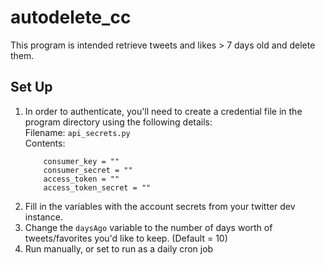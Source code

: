 # autodelete_cc

This program is intended retrieve tweets and likes > 7 days old and delete them.

## Set Up

1. In order to authenticate, you'll need to create a credential file in the program directory using the following details:  
	Filename: `api_secrets.py`  
	Contents:  
	```
		consumer_key = ""  
		consumer_secret = ""  
		access_token = ""  
		access_token_secret = ""  
	```
2. Fill in the variables with the account secrets from your twitter dev instance.
3. Change the `daysAgo` variable to the number of days worth of tweets/favorites you'd like to keep. (Default = 10)
4. Run manually, or set to run as a daily cron job
